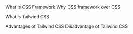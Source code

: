 What is CSS Framework
Why CSS framework over CSS

What is Tailwind CSS

Advantages of Tailwind CSS
Disadvantage of Tailwind CSS
